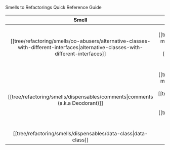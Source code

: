 Smells to Refactorings Quick Reference Guide

|                                                                Smell                                                                |                                                                                                                                           Refactoring                                                                                                                                            |
|:-----------------------------------------------------------------------------------------------------------------------------------:|:------------------------------------------------------------------------------------------------------------------------------------------------------------------------------------------------------------------------------------------------------------------------------------------------:|
| [[tree/refactoring/smells/oo-abusers/alternative-classes-with-different-interfaces\|alternative-classes-with-different-interfaces]] |                                    Unify Interfaces with Adapter <br /> [[tree/refactoring/techniques/simplifying-method-calls/rename-method\|rename-method]] <br/> [[tree/refactoring/techniques/moving-features-between-objects/move-method\|move-method]]                                     |
|                            [[tree/refactoring/smells/dispensables/comments\|comments (a.k.a Deodorant)]]                            | [[tree/refactoring/techniques/simplifying-method-calls/rename-method\|rename-method]]  <br/> [[tree/refactoring/techniques/composing-methods/extract-method\|extract-method]] <br/> [[tree/refactoring/techniques/simplifying-conditional-expressions/introduce-assertion\|introduce-assertion]] |
| [[tree/refactoring/smells/dispensables/data-class\|data-class]]                                                                                                                                    |                                                                                                                                                                                                                                                                                                  |